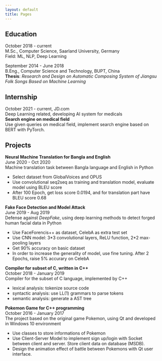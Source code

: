 ```yaml
---
layout: default
title: Pages
---
```

## Education
October 2018 - current    
M.Sc., Computer Science, Saarland University, Germany  
Field: ML, NLP, Deep Learning  


September 2014 - June 2018  
B.Eng., Computer Science and Technology, BUPT, China  
**Thesis**: *Research and Design on Automatic Composing System of Jiangsu Folk Songs Based on Machine Learning*  


## Internship 
October 2021 - current, JD.com  
Deep Learning related, developing AI system for medicals   
**Search engine on medical field**  
Use given queries on medical field, implement search engine based on BERT with PyTorch.  

## Projects
**Neural Machine Translation for Bangla and English**  
June 2020 - Oct 2020  
Machine translation task between Bangla language and English in Python
- Select dataset from GlobalVoices and OPUS
- Use convolutional seq2seq as training and translation model, evaluate model using BLEU score
- After 100 Epoch, get loss score 0.0194, and for translation part have BLEU score 0.68

**Fake Face Detection and Model Attack**  
June 2019 - Aug 2019  
Defense against *DeepFake*, using deep learning methods to detect forged human facial data in Python 
- Use FaceForencis++ as dataset, CelebA as extra test set
- Use CNN model: 3\*3 convolutional layers, ReLU function, 2\*2 max-pooling layers
- Get 90% accuracy on basic dataset
- In order to increase the generality of model, use fine tuning. After 2 Epochs, raise 5% accurary on CelebA

**Compiler for subset of C, written in C++**  
October 2018 - January 2019  
Compiler for the subset of C language, implemented by C++
- lexical analysis: tokenize source code
- syntactic analysis: use LL(1) grammars to parse tokens
- semantic analysis: generate a AST tree

**Pokemon Game for C++ programming**  
October 2016 - January 2017  
The project based on the original game Pokemon, using Qt and developed in Windows 10 environment 
- Use classes to store informations of Pokemon
- Use Client-Server Model to implement sign up/login with Socket between client and server. Store client data on database (MSDB).    
- Design the animation effect of battle between Pokemons with Qt user interface.

